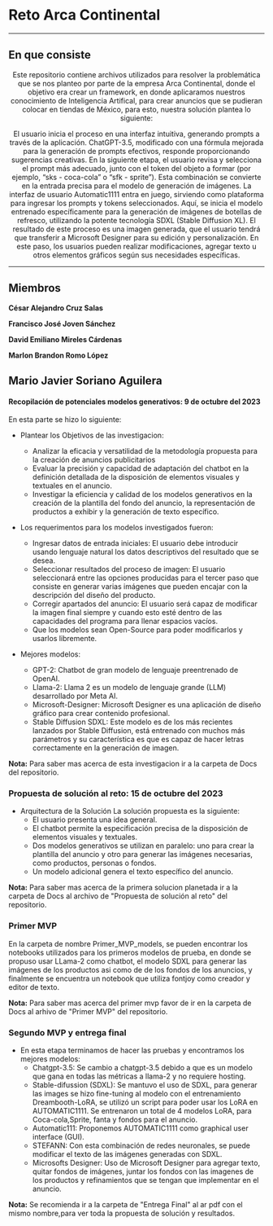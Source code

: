# Reto Arca Continental
---

## En que consiste
<center>
     
Este repositorio contiene archivos utilizados para resolver la problemática que se nos planteo por parte de la empresa Arca Continental, donde el objetivo era crear un framework, en donde aplicaramos nuestros conocimiento de Inteligencia Artifical, para crear anuncios que se pudieran colocar en tiendas de México, para esto, nuestra solución plantea lo siguiente:

El usuario inicia el proceso en una interfaz intuitiva, generando prompts a través de la aplicación.
ChatGPT-3.5, modificado con una fórmula mejorada para la generación de prompts efectivos, responde
proporcionando sugerencias creativas.
En la siguiente etapa, el usuario revisa y selecciona el prompt más adecuado, junto con el token del objeto
a formar (por ejemplo, “sks - coca-cola” o “sfk - sprite”). Esta combinación se convierte en la entrada precisa
para el modelo de generación de imágenes.
La interfaz de usuario Automatic1111 entra en juego, sirviendo como plataforma para ingresar los prompts
y tokens seleccionados. Aquí, se inicia el modelo entrenado específicamente para la generación de imágenes
de botellas de refresco, utilizando la potente tecnología SDXL (Stable Diffusion XL).
El resultado de este proceso es una imagen generada, que el usuario tendrá que transferir a Microsoft
Designer para su edición y personalización. En este paso, los usuarios pueden realizar modificaciones, agregar
texto u otros elementos gráficos según sus necesidades específicas.

</center>

---
## Miembros

**César Alejandro Cruz Salas**

**Francisco José Joven Sánchez**

**David Emiliano Mireles Cárdenas**

**Marlon Brandon Romo López**

**Mario Javier Soriano Aguilera**
---
#### **Recopilación de potenciales modelos generativos**: 9 de octubre del 2023
En esta parte se hizo lo siguiente: 
*  Plantear los Objetivos de las investigacion:
      * Analizar la eficacia y versatilidad de la metodología propuesta para la creación de
        anuncios publicitarios
      * Evaluar la precisión y capacidad de adaptación del chatbot en la definición detallada
        de la disposición de elementos visuales y textuales en el anuncio.
      * Investigar la eficiencia y calidad de los modelos generativos en la creación de la
        plantilla del fondo del anuncio, la representación de productos a exhibir y la
        generación de texto específico.

*  Los requerimentos para los modelos investigados fueron:
      * Ingresar datos de entrada iniciales: El usuario debe introducir usando lenguaje natural
        los datos descriptivos del resultado que se desea.
      * Seleccionar resultados del proceso de imagen: El usuario seleccionará entre las opciones
        producidas para el tercer paso que consiste en generar varias imágenes que pueden encajar con
        la descripción del diseño del producto.
      * Corregir apartados del anuncio: El usuario será capaz de modificar la imagen final
        siempre y cuando esto esté dentro de las capacidades del programa para llenar espacios vacíos.
      * Que los modelos sean Open-Source para poder modificarlos y usarlos libremente.

  * Mejores modelos:
      * GPT-2: Chatbot de gran modelo de lenguaje preentrenado de OpenAI.
      * Llama-2: Llama 2 es un modelo de lenguaje grande (LLM) desarrollado por Meta AI.
      * Microsoft-Designer: Microsoft Designer es una aplicación de diseño gráfico para crear contenido profesional.
      * Stable Diffusion SDXL: Este modelo es de los más recientes lanzados por Stable Diffusion, está entrenado con 
        muchos más parámetros y su característica es que es capaz de hacer letras correctamente en la generación de 
        imagen.
  
**Nota:** Para saber mas acerca de esta investigacion ir a la carpeta de Docs del repositorio.

### **Propuesta de solución al reto**: 15 de octubre del 2023

* Arquitectura de la Solución
La solución propuesta es la siguiente:
     - El usuario presenta una idea general.
     - El chatbot permite la especificación precisa de la disposición de elementos visuales
       y textuales.
     - Dos modelos generativos se utilizan en paralelo: uno para crear la plantilla del
       anuncio y otro para generar las imágenes necesarias, como productos, personas o
       fondos.
     - Un modelo adicional genera el texto específico del anuncio.
       
**Nota:** Para saber mas acerca de la primera solucion planetada ir a la carpeta de Docs al archivo de "Propuesta de solución al reto" del repositorio.

### **Primer MVP**
En la carpeta de nombre Primer_MVP_models, se pueden encontrar los notebooks utilizados para los primeros modelos de prueba, en donde se propuso usar LLama-2 como chatbot, el modelo SDXL para generar las imágenes de los productos asi como de de los fondos de los anuncios, y finalmente se encuentra un notebook que utiliza fontjoy como creador y editor de texto. 

**Nota:** Para saber mas acerca del primer mvp favor de ir en la carpeta de Docs al arhivo de "Primer MVP" del repositorio.

### **Segundo MVP y entrega final**

* En esta etapa terminamos de hacer las pruebas y encontramos los mejores modelos:
     * Chatgpt-3.5: Se cambio a chatgpt-3.5 debido a que es un modelo que gana en todas las métricas a llama-2 y no          requiere hosting.
     * Stable-difussion (SDXL): Se mantuvo el uso de SDXL, para generar las images se hizo fine-tuning al modelo con         el entrenamiento Dreambooth-LoRA, se utilizó un script para poder usar los LoRA en AUTOMATIC1111. Se                   entrenaron un total de 4 modelos LoRA, para Coca-cola,Sprite, fanta y fondos para el anuncio.
     * Automatic111: Proponemos AUTOMATIC1111 como graphical user interface (GUI).
     * STEFANN: Con esta combinación de redes neuronales, se puede modificar el texto de las imágenes generadas con SDXL.
     * Microsofts Designer: Uso de Microsoft Designer para agregar texto, quitar fondos de imágenes, juntar los              fondos con las imagenes de los productos y refinamientos que se tengan que implementar en el anuncio.

**Nota:** Se recomienda ir a la carpeta de "Entrega Final" al ar pdf con el mismo nombre,para ver toda la propuesta de solución y resultados.






      






